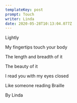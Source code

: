 ```yaml
---
templateKey: post
prompt: Touch
writer: Linda
date: 2020-05-28T10:13:04.077Z
---
```

Lightly

My fingertips touch your body 

The length and breadth of it

The beauty of it

I read you with my eyes closed 

Like someone reading Braille



By Linda